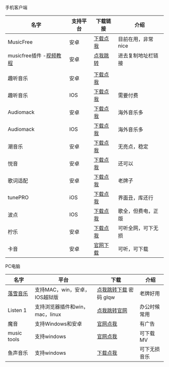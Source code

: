手机客户端

| 名字                                                         | 支持平台 | 下载链接                                                     | 介绍               |
| ------------------------------------------------------------ | -------- | ------------------------------------------------------------ | ------------------ |
| MusicFree                                                    | 安卓     | [下载点我](https://aming.lanzouf.com/iP7jY0mk0sbc)           | 目前在用，非常nice |
| musicfree插件 -[视频教程](https:??WPHAORUANCC?%E6%95%99%E7%A8%8B%E8%A7%86%E9%A2%91/%E8%A7%W??) | 安卓     | [点我跳转](https://gitee.com/maotoumao/MusicFreePlugins/raw/master/plugins.json) | 进去复制地址栏链接 |
|                                                              |          |                                                              |                    |
| 趣听音乐                                                     | 安卓     | [下载点我](https://wwz.lanzout.com/s/qlisten1?w1)            |                    |
| 趣听音乐                                                     | IOS      | [下载点我](https://apps.apple.com/cn/app/%E9%9F%B3%E4%B9%90%E5%BC%B9%E5%B9%95-%E6%89%8B%E6%8C%81led%E9%9F%B3%E4%B9%90%E5%BC%B9%E5%B9%95/id1640507964) | 需要付费           |
| Audiomack                                                    | 安卓     | [下载点我](https://aming.lanzouf.com/iQE3h0ipfczg)           | 海外音乐多         |
| Audiomack                                                    | IOS      | [下载点我](https://apps.apple.com/us/app/audiomack-stream-new-music/id921765888?l=zh) | 海外音乐多         |
| 潮音乐                                                       | 安卓     | [下载点我](https://aming.lanzouv.com/i55cU09sbaji)           | 无亮点，稳定       |
| 悦音                                                         | 安卓     | [下载点我](https://afengkeji.lanzouo.com/b0d3ex31i)          | 还可以             |
| 歌词适配                                                     | 安卓     | [下载点我](https://aming.lanzouq.com/iTE1Lxf2n0d)            | 老牌子             |
| tunePRO                                                      | iOS      | [下载点我](https://apps.apple.com/cn/app/id1248262508)       | 界面丑，库还行     |
| 波点                                                         | IOS      | [下载点我](https://apps.apple.com/cn/app/id1541981555)       | 歌全，但费电，正版 |
| 柠乐                                                         | 安卓     | [下载点我](https://aming.lanzouf.com/ievR00s0rx8h)           | 可听全网，可下无损 |
| 卡音                                                         | 安卓     | [官网下载](http://music.ijanz.cn/)                           | 可听，可下载       |

PC电脑

| 名字                                   | 平台                            | 下载                                                        | 介绍         |
| -------------------------------------- | ------------------------------- | ----------------------------------------------------------- | ------------ |
| [落雪音乐](https://lxmusic.toside.cn/) | 支持MAC，win，安卓，IOS越狱版   | [点我跳转下载](https://www.lanzoui.com/b0bf2cfa/) 密码 glqw | 老牌好用     |
| Listen 1                               | 支持浏览器插件和win，mac，linux | [点我跳转官网](https://listen1.github.io/listen1/)          | 办公时候常用 |
| 魔音                                   | 支持Windows和安卓               | [官网点我](http://morin.feiyu.vin/)                         | 有广告       |
| music tools                            | 支持windows                     | [官网点我](https://www.yijingying.com/html/musictools/)     | 可下载MV     |
| 鱼声音乐                               | 支持windows                     | [下载点我](https://aming.lanzouf.com/ioHas0rxraxg)          | 可下无损音乐 |

